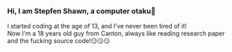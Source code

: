 ### Hi, I am Stepfen Shawn, a computer otaku🥷
I started coding at the age of 13, and I've never been tired of it!  
Now I'm a 18 years old guy from Canton, always like reading research paper and the fucking source code!😏😏😏
